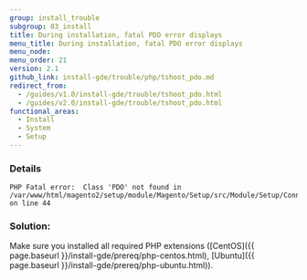```yaml
---
group: install_trouble
subgroup: 03_install
title: During installation, fatal PDO error displays
menu_title: During installation, fatal PDO error displays
menu_node:
menu_order: 21
version: 2.1
github_link: install-gde/trouble/php/tshoot_pdo.md
redirect_from:
  - /guides/v1.0/install-gde/trouble/tshoot_pdo.html
  - /guides/v2.0/install-gde/trouble/tshoot_pdo.html
functional_areas:
  - Install
  - System
  - Setup
---
```


### Details

	PHP Fatal error:  Class 'PDO' not found in /var/www/html/magento2/setup/module/Magento/Setup/src/Module/Setup/ConnectionFactory.php on line 44

### Solution:

Make sure you installed all required PHP extensions ([CentOS]({{ page.baseurl }}/install-gde/prereq/php-centos.html), [Ubuntu]({{ page.baseurl }}/install-gde/prereq/php-ubuntu.html)). 

